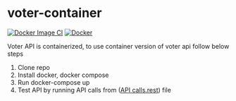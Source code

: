 # voter-container

[![Docker Image CI](https://github.com/abhi2687/voter-api/actions/workflows/docker-image.yml/badge.svg)](https://github.com/abhi2687/voter-api/actions/workflows/docker-image.yml)
[![Docker](https://github.com/abhi2687/voter-api/actions/workflows/docker-publish.yml/badge.svg)](https://github.com/abhi2687/voter-api/actions/workflows/docker-publish.yml)

Voter API is containerized, to use container version of voter api follow below steps
1. Clone repo
2. Install docker, docker compose
3. Run docker-compose up
4. Test API by running API calls from ([API calls.rest](https://github.com/abhi2687/voter-api/blob/main/API%20calls.rest)) file
